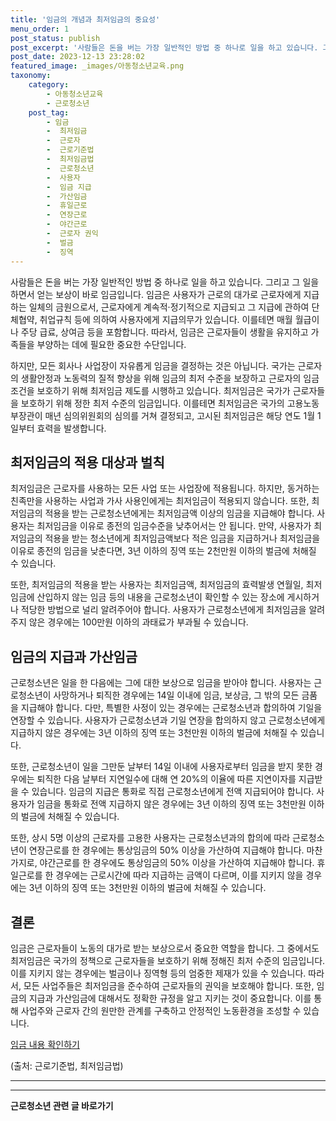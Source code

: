 ```yaml
---
title: '임금의 개념과 최저임금의 중요성'
menu_order: 1
post_status: publish
post_excerpt: '사람들은 돈을 버는 가장 일반적인 방법 중 하나로 일을 하고 있습니다. 그리고 그 일을 하면서 얻는 보상이 바로 임금입니다. 임금은 사용자가 근로의 대가로 근로자에게 지급하는 일체의 금원으로서, 근로자에게 계속적 정기적으로 지급되고 그 지급에 관하여 단체협약, 취업규칙 등에 의하여 사용자에게 지급의무가 있습니다. 이를테면 매월 월급이나 주당 급료, 상여금 등을 포함합니다. 따라서, 임금은 근로자들이 생활을 유지하고 가족들을 부양하는 데에 필요한 중요한 수단입니다.'
post_date: 2023-12-13 23:28:02
featured_image: _images/아동청소년교육.png
taxonomy:
    category:
        - 아동청소년교육
        - 근로청소년
    post_tag:
        - 임금
        -  최저임금
        -  근로자
        -  근로기준법
        -  최저임금법
        -  근로청소년
        -  사용자
        -  임금 지급
        -  가산임금
        -  휴일근로
        -  연장근로
        -  야간근로
        -  근로자 권익
        -  벌금
        -  징역
---
```



사람들은 돈을 버는 가장 일반적인 방법 중 하나로 일을 하고 있습니다. 그리고 그 일을 하면서 얻는 보상이 바로 임금입니다. 임금은 사용자가 근로의 대가로 근로자에게 지급하는 일체의 금원으로서, 근로자에게 계속적·정기적으로 지급되고 그 지급에 관하여 단체협약, 취업규칙 등에 의하여 사용자에게 지급의무가 있습니다. 이를테면 매월 월급이나 주당 급료, 상여금 등을 포함합니다. 따라서, 임금은 근로자들이 생활을 유지하고 가족들을 부양하는 데에 필요한 중요한 수단입니다.

하지만, 모든 회사나 사업장이 자유롭게 임금을 결정하는 것은 아닙니다. 국가는 근로자의 생활안정과 노동력의 질적 향상을 위해 임금의 최저 수준을 보장하고 근로자의 임금조건을 보호하기 위해 최저임금 제도를 시행하고 있습니다. 최저임금은 국가가 근로자들을 보호하기 위해 정한 최저 수준의 임금입니다. 이를테면 최저임금은 국가의 고용노동부장관이 매년 심의위원회의 심의를 거쳐 결정되고, 고시된 최저임금은 해당 연도 1월 1일부터 효력을 발생합니다.

## 최저임금의 적용 대상과 벌칙

최저임금은 근로자를 사용하는 모든 사업 또는 사업장에 적용됩니다. 하지만, 동거하는 친족만을 사용하는 사업과 가사 사용인에게는 최저임금이 적용되지 않습니다. 또한, 최저임금의 적용을 받는 근로청소년에게는 최저임금액 이상의 임금을 지급해야 합니다. 사용자는 최저임금을 이유로 종전의 임금수준을 낮추어서는 안 됩니다. 만약, 사용자가 최저임금의 적용을 받는 청소년에게 최저임금액보다 적은 임금을 지급하거나 최저임금을 이유로 종전의 임금을 낮춘다면, 3년 이하의 징역 또는 2천만원 이하의 벌금에 처해질 수 있습니다.

또한, 최저임금의 적용을 받는 사용자는 최저임금액, 최저임금의 효력발생 연월일, 최저임금에 산입하지 않는 임금 등의 내용을 근로청소년이 확인할 수 있는 장소에 게시하거나 적당한 방법으로 널리 알려주어야 합니다. 사용자가 근로청소년에게 최저임금을 알려주지 않은 경우에는 100만원 이하의 과태료가 부과될 수 있습니다.

## 임금의 지급과 가산임금

근로청소년은 일을 한 다음에는 그에 대한 보상으로 임금을 받아야 합니다. 사용자는 근로청소년이 사망하거나 퇴직한 경우에는 14일 이내에 임금, 보상금, 그 밖의 모든 금품을 지급해야 합니다. 다만, 특별한 사정이 있는 경우에는 근로청소년과 합의하여 기일을 연장할 수 있습니다. 사용자가 근로청소년과 기일 연장을 합의하지 않고 근로청소년에게 지급하지 않은 경우에는 3년 이하의 징역 또는 3천만원 이하의 벌금에 처해질 수 있습니다.

또한, 근로청소년이 일을 그만둔 날부터 14일 이내에 사용자로부터 임금을 받지 못한 경우에는 퇴직한 다음 날부터 지연일수에 대해 연 20%의 이율에 따른 지연이자를 지급받을 수 있습니다. 임금의 지급은 통화로 직접 근로청소년에게 전액 지급되어야 합니다. 사용자가 임금을 통화로 전액 지급하지 않은 경우에는 3년 이하의 징역 또는 3천만원 이하의 벌금에 처해질 수 있습니다.

또한, 상시 5명 이상의 근로자를 고용한 사용자는 근로청소년과의 합의에 따라 근로청소년이 연장근로를 한 경우에는 통상임금의 50% 이상을 가산하여 지급해야 합니다. 마찬가지로, 야간근로를 한 경우에도 통상임금의 50% 이상을 가산하여 지급해야 합니다. 휴일근로를 한 경우에는 근로시간에 따라 지급하는 금액이 다르며, 이를 지키지 않을 경우에는 3년 이하의 징역 또는 3천만원 이하의 벌금에 처해질 수 있습니다.

## 결론

임금은 근로자들이 노동의 대가로 받는 보상으로서 중요한 역할을 합니다. 그 중에서도 최저임금은 국가의 정책으로 근로자들을 보호하기 위해 정해진 최저 수준의 임금입니다. 이를 지키지 않는 경우에는 벌금이나 징역형 등의 엄중한 제재가 있을 수 있습니다. 따라서, 모든 사업주들은 최저임금을 준수하여 근로자들의 권익을 보호해야 합니다. 또한, 임금의 지급과 가산임금에 대해서도 정확한 규정을 알고 지키는 것이 중요합니다. 이를 통해 사업주와 근로자 간의 원만한 관계를 구축하고 안정적인 노동환경을 조성할 수 있습니다.

[임금 내용 확인하기](www.example.com)

(출처: 근로기준법, 최저임금법)

---
<!-- wp:separator -->
<hr class="wp-block-separator has-alpha-channel-opacity"/>
<!-- /wp:separator -->

<!-- wp:group {"backgroundColor":"base","layout":{"type":"constrained"}} -->
<div class="wp-block-group has-base-background-color has-background"><!-- wp:paragraph {"align":"center","fontSize":"medium"} -->
<p class="has-text-align-center has-large-font-size"><strong>근로청소년 관련 글 바로가기</strong></p>
<!-- /wp:paragraph -->


<!-- wp:latest-posts
{"categories":[{"id":30665,"count":19,"description":"","link":"https://uknowlaw.com/category/%ea%b7%bc%eb%a1%9c%ec%b2%ad%ec%86%8c%eb%85%84/","name":"근로청소년","slug":"근로청소년","taxonomy":"category","parent":0,"meta":[],"_links":{"self":[{"href":"https://uknowlaw.com/wp-json/wp/v2/categories/30665"}],"collection":[{"href":"https://uknowlaw.com/wp-json/wp/v2/categories"}],"about":[{"href":"https://uknowlaw.com/wp-json/wp/v2/taxonomies/category"}],"wp:post_type":[{"href":"https://uknowlaw.com/wp-json/wp/v2/posts?categories=30665"}],"curies":[{"name":"wp","href":"https://api.w.org/{rel}","templated":true}]}}],"postsToShow":100,"excerptLength":28,"postLayout":"grid","columns":2,"featuredImageAlign":"left","featuredImageSizeSlug":"large","fontSize":"small"} /--></div>
<!-- /wp:group -->